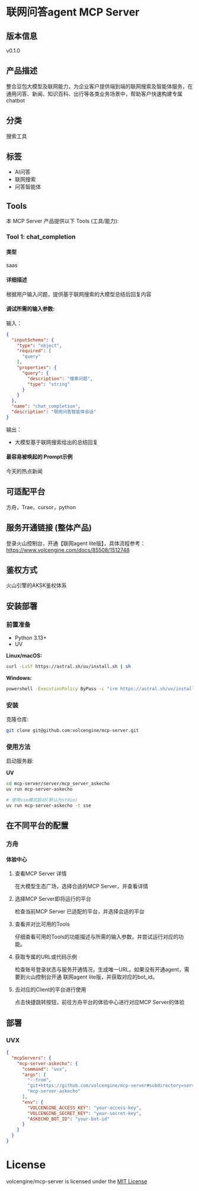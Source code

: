 # 联网问答agent MCP Server

## 版本信息

v0.1.0

## 产品描述

整合豆包大模型及联网能力，为企业客户提供端到端的联网搜索及智能体服务，在通用问答、新闻、知识百科、出行等各类业务场景中，帮助客户快速构建专属chatbot

## 分类

搜索工具

## 标签

- AI问答
- 联网搜索
- 问答智能体

## Tools

本 MCP Server 产品提供以下 Tools (工具/能力):

### Tool 1: chat_completion

#### 类型

saas

#### 详细描述

根据用户输入问题，提供基于联网搜索的大模型总结后回复内容

#### 调试所需的输入参数:

输入：

```json
{
  "inputSchema": {
    "type": "object",
    "required": [
      "query"
    ],
    "properties": {
      "query": {
        "description": "搜索问题",
        "type": "string"
      }
    }
  },
  "name": "chat_completion",
  "description": "联网问答智能体会话"
}
```

输出：

- 大模型基于联网搜索给出的总结回复

#### 最容易被唤起的 Prompt示例

今天的热点新闻

## 可适配平台

方舟，Trae，cursor，python

## 服务开通链接 (整体产品)

登录火山控制台，开通【联网agent lite版】，具体流程参考：https://www.volcengine.com/docs/85508/1512748

## 鉴权方式

火山引擎的AKSK鉴权体系

## 安装部署

### 前置准备

- Python 3.13+
- UV

**Linux/macOS:**

```bash
curl -LsSf https://astral.sh/uv/install.sh | sh
```

**Windows:**

```bash
powershell -ExecutionPolicy ByPass -c "irm https://astral.sh/uv/install.ps1 | iex"
```

### 安装

克隆仓库:

```bash
git clone git@github.com:volcengine/mcp-server.git
```

### 使用方法

启动服务器:

**UV**

```bash
cd mcp-server/server/mcp_server_askecho
uv run mcp-server-askecho

# 使用sse模式启动(默认为stdio)
uv run mcp-server-askecho -t sse
```

## 在不同平台的配置

### 方舟

#### 体验中心

1. 查看MCP Server 详情

   在大模型生态广场，选择合适的MCP Server，并查看详情
2. 选择MCP Server即将运行的平台

   检查当前MCP Server 已适配的平台，并选择合适的平台
3. 查看并对比可用的Tools

   仔细查看可用的Tools的功能描述与所需的输入参数，并尝试运行对应的功能。
4. 获取专属的URL或代码示例

   检查账号登录状态与服务开通情况，生成唯一URL。如果没有开通agent，需要到火山控制台开通 联网agent lite版，并获取对应的bot_id。
5. 去对应的Client的平台进行使用

   点击快捷跳转按钮，前往方舟平台的体验中心进行对应MCP Server的体验

## 部署

### UVX

```json
{
  "mcpServers": {
    "mcp-server-askecho": {
      "command": "uvx",
      "args": [
        "--from",
        "git+https://github.com/volcengine/mcp-server#subdirectory=server/mcp_server_askecho",
        "mcp-server-askecho"
      ],
      "env": {
        "VOLCENGINE_ACCESS_KEY": "your-access-key",
        "VOLCENGINE_SECRET_KEY": "your-secret-key",
        "ASKECHO_BOT_ID": "your-bot-id"
      }
    }
  }
}
```

# License

volcengine/mcp-server is licensed under the [MIT License](https://github.com/volcengine/mcp-server/blob/main/LICENSE)
